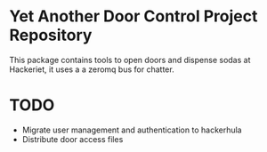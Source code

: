 # Yet Another Door Control Project Repository 

This package contains tools to open doors and dispense sodas at Hackeriet, it uses a
a zeromq bus for chatter.

# TODO
  * Migrate user management and authentication to hackerhula
  * Distribute door access files

